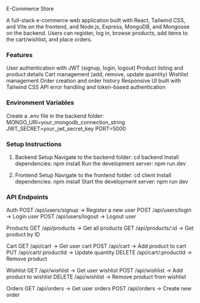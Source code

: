 E-Commerce Store

A full-stack e-commerce web application built with React, Tailwind CSS, and Vite on the frontend, and Node.js, Express, MongoDB, and Mongoose on the backend. Users can register, log in, browse products, add items to the cart/wishlist, and place orders.

### Features
User authentication with JWT (signup, login, logout)
Product listing and product details
Cart management (add, remove, update quantity)
Wishlist management
Order creation and order history
Responsive UI built with Tailwind CSS
API error handling and token-based authentication

### Environment Variables

Create a .env file in the backend folder:
MONGO_URI=your_mongodb_connection_string
JWT_SECRET=your_jwt_secret_key
PORT=5000

### Setup Instructions
1. Backend Setup
Navigate to the backend folder:
cd backend
Install dependencies:
npm install
Run the development server:
npm run dev

2. Frontend Setup
Navigate to the frontend folder:
cd client
Install dependencies:
npm install
Start the development server:
npm run dev


### API Endpoints
Auth
POST /api/users/signup → Register a new user
POST /api/users/login → Login user
POST /api/users/logout → Logout user

Products
GET /api/products → Get all products
GET /api/products/:id → Get product by ID

Cart
GET /api/cart → Get user cart
POST /api/cart → Add product to cart
PUT /api/cart/:productId → Update quantity
DELETE /api/cart/:productId → Remove product

Wishlist
GET /api/wishlist → Get user wishlist
POST /api/wishlist → Add product to wishlist
DELETE /api/wishlist → Remove product from wishlist

Orders
GET /api/orders → Get user orders
POST /api/orders → Create new order

